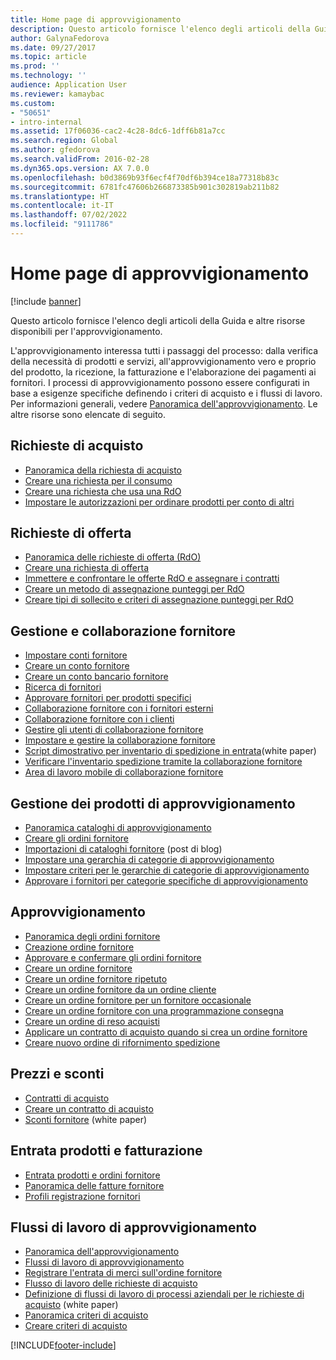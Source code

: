 ```yaml
---
title: Home page di approvvigionamento
description: Questo articolo fornisce l'elenco degli articoli della Guida e altre risorse disponibili per l'approvvigionamento.
author: GalynaFedorova
ms.date: 09/27/2017
ms.topic: article
ms.prod: ''
ms.technology: ''
audience: Application User
ms.reviewer: kamaybac
ms.custom:
- "50651"
- intro-internal
ms.assetid: 17f06036-cac2-4c28-8dc6-1dff6b81a7cc
ms.search.region: Global
ms.author: gfedorova
ms.search.validFrom: 2016-02-28
ms.dyn365.ops.version: AX 7.0.0
ms.openlocfilehash: b0d3869b93f6ecf4f70df6b394ce18a77318b83c
ms.sourcegitcommit: 6781fc47606b266873385b901c302819ab211b82
ms.translationtype: HT
ms.contentlocale: it-IT
ms.lasthandoff: 07/02/2022
ms.locfileid: "9111786"
---
```

# <a name="procurement-and-sourcing-home-page"></a>Home page di approvvigionamento

[!include [banner](../includes/banner.md)]

Questo articolo fornisce l'elenco degli articoli della Guida e altre risorse disponibili per l'approvvigionamento.

L'approvvigionamento interessa tutti i passaggi del processo: dalla verifica della necessità di prodotti e servizi, all'approvvigionamento vero e proprio del prodotto, la ricezione, la fatturazione e l'elaborazione dei pagamenti ai fornitori. I processi di approvvigionamento possono essere configurati in base a esigenze specifiche definendo i criteri di acquisto e i flussi di lavoro. Per informazioni generali, vedere [Panoramica dell'approvvigionamento](procurement-sourcing-overview.md). Le altre risorse sono elencate di seguito.

## <a name="purchase-requisitions"></a>Richieste di acquisto
-   [Panoramica della richiesta di acquisto](purchase-requisitions-overview.md)
-   [Creare una richiesta per il consumo](tasks/create-requisition-consumption.md)
-   [Creare una richiesta che usa una RdO](tasks/create-requisition-uses-rfq.md)
-   [Impostare le autorizzazioni per ordinare prodotti per conto di altri](tasks/set-up-permissions-ordering-products.md)

## <a name="requests-for-quotation"></a>Richieste di offerta
-   [Panoramica delle richieste di offerta (RdO)](request-quotations.md)
-   [Creare una richiesta di offerta](tasks/create-request-quotation.md)
-   [Immettere e confrontare le offerte RdO e assegnare i contratti](tasks/enter-compare-rfq-bids-award-contracts.md)
-   [Creare un metodo di assegnazione punteggi per RdO](tasks/create-scoring-method-rfqs.md)
-   [Creare tipi di sollecito e criteri di assegnazione punteggi per RdO](tasks/create-solicitation-types-scoring-criteria-rfqs.md)

## <a name="vendor-management-and-collaboration"></a>Gestione e collaborazione fornitore
-   [Impostare conti fornitore](set-up-vendor-accounts.md)
-   [Creare un conto fornitore](tasks/create-vendor-account.md)
-   [Creare un conto bancario fornitore](tasks/create-vendor-bank-account.md)
-   [Ricerca di fornitori](tasks/search-vendors.md)
-   [Approvare fornitori per prodotti specifici](tasks/approve-vendors-specific-products.md)
-   [Collaborazione fornitore con i fornitori esterni](vendor-collaboration-work-external-vendors.md)
-   [Collaborazione fornitore con i clienti](vendor-collaboration-work-customers-dynamics-365-operations.md)
-   [Gestire gli utenti di collaborazione fornitore](manage-vendor-collaboration-users.md)
-   [Impostare e gestire la collaborazione fornitore](set-up-maintain-vendor-collaboration.md)
-   [Script dimostrativo per inventario di spedizione in entrata](https://www.microsoft.com/download/details.aspx?id=101945)(white paper)
-   [Verificare l'inventario spedizione tramite la collaborazione fornitore](../inventory/tasks/monitor-consignment-inventory-vendor-collaboration.md)
-   [Area di lavoro mobile di collaborazione fornitore](vendor-collaboration-mobile-workspace.md)

## <a name="procurement-product-management"></a>Gestione dei prodotti di approvvigionamento
-   [Panoramica cataloghi di approvvigionamento](procurement-catalogs.md)
-   [Creare gli ordini fornitore](tasks/create-procurement-catalog.md)
-   [Importazioni di cataloghi fornitore](https://blogs.msdn.microsoft.com/dynamicsaxscm/2016/05/25/vendor-catalogs-in-dynamics-ax/) (post di blog)
-   [Impostare una gerarchia di categorie di approvvigionamento](tasks/set-up-procurement-category-hierarchy.md)
-   [Impostare criteri per le gerarchie di categorie di approvvigionamento](tasks/set-up-policies-procurement-category-hierarchies.md)
-   [Approvare i fornitori per categorie specifiche di approvvigionamento](tasks/approve-vendors-specific-procurement-categories.md)

## <a name="procurement"></a>Approvvigionamento
-   [Panoramica degli ordini fornitore](purchase-order-overview.md)
-   [Creazione ordine fornitore](purchase-order-creation.md)
-   [Approvare e confermare gli ordini fornitore](purchase-order-approval-confirmation.md)
-   [Creare un ordine fornitore](tasks/create-purchase-order.md)
-   [Creare un ordine fornitore ripetuto](tasks/create-repeat-purchase-order.md)
-   [Creare un ordine fornitore da un ordine cliente](../sales-marketing/tasks/create-purchase-order-sales-order.md)
-   [Creare un ordine fornitore per un fornitore occasionale](tasks/create-purchase-order-one-time-supplier.md)
-   [Creare un ordine fornitore con una programmazione consegna](tasks/create-purchase-order-delivery-schedule.md)
-   [Creare un ordine di reso acquisti](tasks/create-purchase-return-order.md)
-   [Applicare un contratto di acquisto quando si crea un ordine fornitore](tasks/create-purchase-release-order-purchase-agreement.md)
-   [Creare nuovo ordine di rifornimento spedizione](../inventory/tasks/create-consignment-replenishment-order.md)

## <a name="prices-and-discounts"></a>Prezzi e sconti
-   [Contratti di acquisto](purchase-agreements.md)
-   [Creare un contratto di acquisto](tasks/create-purchase-agreement.md)
-   [Sconti fornitore](/dynamics/s-e/) (white paper)

## <a name="product-receipt-and-invoicing"></a>Entrata prodotti e fatturazione
-   [Entrata prodotti e ordini fornitore](product-receipt-against-purchase-orders.md)
-   [Panoramica delle fatture fornitore](../../finance/accounts-payable/vendor-invoices-overview.md)
-   [Profili registrazione fornitori](../../finance/accounts-payable/vendor-posting-profiles.md)

## <a name="procurement-and-sourcing-workflows"></a>Flussi di lavoro di approvvigionamento
-   [Panoramica dell'approvvigionamento](procurement-sourcing-overview.md)
-   [Flussi di lavoro di approvvigionamento](procurement-sourcing-workflows.md)
-   [Registrare l'entrata di merci sull'ordine fornitore](tasks/record-receipt-goods-purchase-order.md)
-   [Flusso di lavoro delle richieste di acquisto](purchase-requisitions-workflow.md)
-   [Definizione di flussi di lavoro di processi aziendali per le richieste di acquisto](https://www.microsoft.com/download/details.aspx?id=101821) (white paper)
-   [Panoramica criteri di acquisto](purchase-policies.md)
-   [Creare criteri di acquisto](tasks/create-purchasing-policies.md)





[!INCLUDE[footer-include](../../includes/footer-banner.md)]
